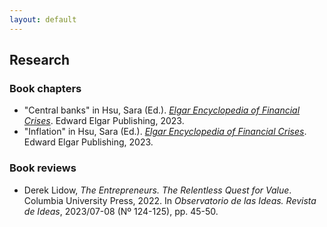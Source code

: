 ```yaml
---
layout: default
---
```


## Research

### Book chapters
- "Central banks" in Hsu, Sara (Ed.). <a href="https://www.e-elgar.com/shop/gbp/elgar-encyclopedia-of-financial-crises-9781800377356.html" target="_blank"><i>Elgar Encyclopedia of Financial Crises</i></a>. Edward Elgar Publishing, 2023.
- "Inflation" in Hsu, Sara (Ed.). <a href="https://www.e-elgar.com/shop/gbp/elgar-encyclopedia-of-financial-crises-9781800377356.html" target="_blank"><i>Elgar Encyclopedia of Financial Crises</i></a>. Edward Elgar Publishing, 2023.

### Book reviews

- Derek Lidow, *The Entrepreneurs. The Relentless Quest for Value*. Columbia University Press, 2022. In *Observatorio de las Ideas. Revista de Ideas*, 2023/07-08 (Nº 124-125), pp. 45-50.

<!--### Peer-reviewed articles-->
<!--### Working papers-->

<div style="height: 300px;"></div>
<!-- La línea anterior se puede modificar, sólo está para añadir espacio verde hasta el final. -->
